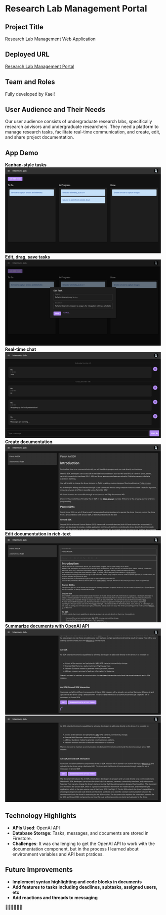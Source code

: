 # Research Lab Management Portal

## Project Title
Research Lab Management Web Application

## Deployed URL
[Research Lab Management Portal](https://lab-portal-f239e.web.app/)

## Team and Roles
Fully developed by Kael!

## User Audience and Their Needs
Our user audience consists of undergraduate research labs, specifically research advisors and undergraduate researchers. They need a platform to manage research tasks, facilitate real-time communication, and create, edit, and share project documentation.

## App Demo
**Kanban-style tasks**
![App Demo Screenshot 1](assets/shot1.png)
**Edit, drag, save tasks**
![App Demo Screenshot 2](assets/shot2.png)
**Real-time chat**
![App Demo Screenshot 3](assets/shot3.png)
**Create documentation**
![App Demo Screenshot 4](assets/shot4.png)
**Edit documentation in rich-text**
![App Demo Screenshot 5](assets/shot5.png)
**Summarize documents with OpenAI API**
![App Demo Screenshot 6](assets/shot6.png)
![App Demo Screenshot 7](assets/shot7.png)

## Technology Highlights
- **APIs Used**: OpenAI API
- **Database Storage**: Tasks, messages, and documents are stored in Firestore.
- **Challenges**: It was challenging to get the OpenAI API to work with the documentation component, but in the process I learned about environment variables and API best pratices.

## Future Improvements
- **Implement syntax highlighting and code blocks in documents**
- **Add features to tasks including deadlines, subtasks, assigned users, etc**
- **Add reactions and threads to messaging**

👏🏼👏🏼👏🏼
